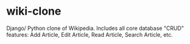 # wiki-clone
Django/ Python clone of Wikipedia. Includes all core database "CRUD" features: Add Article, Edit Article, Read Article, Search Article, etc.
